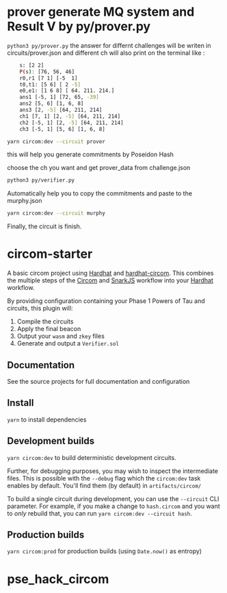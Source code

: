 # prover generate MQ system and Result V by py/prover.py
`python3 py/prover.py`
the answer for differnt challenges will be writen in circuits/prover.json
and different ch will also print on the terminal like : 

```bash
    s: [2 2]
    P(s): [76, 56, 46]
    r0,r1 [7 1] [-5  1]
    t0,t1: [5 6] [ 2 -5]
    e0,e1: [1 6 8] [ 64. 211. 214.]
    ans1 [-5, 1] [72, 65, -39]
    ans2 [5, 6] [1, 6, 8]
    ans3 [2, -5] [64, 211, 214]
    ch1 [7, 1] [2, -5] [64, 211, 214]
    ch2 [-5, 1] [2, -5] [64, 211, 214]
    ch3 [-5, 1] [5, 6] [1, 6, 8]
```

```bash
yarn circom:dev --circuit prover
```
this will help you generate commitments by Poseidon Hash

choose the ch you want and get prover_data from challenge.json
```bash
python3 py/verifier.py
```
Automatically help you to copy the commitments and paste to the murphy.json

```bash
yarn circom:dev --circuit murphy
```
Finally, the circuit is finish.
# circom-starter

A basic circom project using [Hardhat](https://github.com/nomiclabs/hardhat) and [hardhat-circom](https://github.com/projectsophon/hardhat-circom). This combines the multiple steps of the [Circom](https://github.com/iden3/circom) and [SnarkJS](https://github.com/iden3/snarkjs) workflow into your [Hardhat](https://hardhat.org) workflow.

By providing configuration containing your Phase 1 Powers of Tau and circuits, this plugin will:

1. Compile the circuits
2. Apply the final beacon
3. Output your `wasm` and `zkey` files
4. Generate and output a `Verifier.sol`

## Documentation

See the source projects for full documentation and configuration

## Install

`yarn` to install dependencies

## Development builds

`yarn circom:dev` to build deterministic development circuits.

Further, for debugging purposes, you may wish to inspect the intermediate files. This is possible with the `--debug` flag which the `circom:dev` task enables by default. You'll find them (by default) in `artifacts/circom/`

To build a single circuit during development, you can use the `--circuit` CLI parameter. For example, if you make a change to `hash.circom` and you want to _only_ rebuild that, you can run `yarn circom:dev --circuit hash`.

## Production builds

`yarn circom:prod` for production builds (using `Date.now()` as entropy)
# pse_hack_circom

